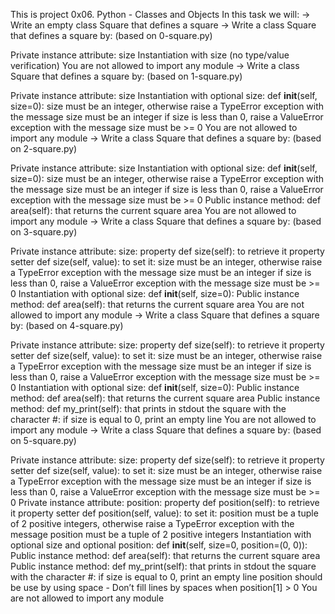This is project 0x06. Python - Classes and Objects
In this task we will:
-> Write an empty class Square that defines a square
-> Write a class Square that defines a square by: (based on 0-square.py)

Private instance attribute: size
Instantiation with size (no type/value verification)
You are not allowed to import any module
-> Write a class Square that defines a square by: (based on 1-square.py)

Private instance attribute: size
Instantiation with optional size: def __init__(self, size=0):
 size must be an integer, otherwise raise a TypeError exception with the message size must be an integer
 if size is less than 0, raise a ValueError exception with the message size must be >= 0
You are not allowed to import any module
-> Write a class Square that defines a square by: (based on 2-square.py)

Private instance attribute: size
Instantiation with optional size: def __init__(self, size=0):
 size must be an integer, otherwise raise a TypeError exception with the message size must be an integer
 if size is less than 0, raise a ValueError exception with the message size must be >= 0
Public instance method: def area(self): that returns the current square area
You are not allowed to import any module
-> Write a class Square that defines a square by: (based on 3-square.py)

Private instance attribute: size:
 property def size(self): to retrieve it
 property setter def size(self, value): to set it:
  size must be an integer, otherwise raise a TypeError exception with the message size must be an integer
  if size is less than 0, raise a ValueError exception with the message size must be >= 0
Instantiation with optional size: def __init__(self, size=0):
Public instance method: def area(self): that returns the current square area
You are not allowed to import any module
-> Write a class Square that defines a square by: (based on 4-square.py)

Private instance attribute: size:
 property def size(self): to retrieve it
 property setter def size(self, value): to set it:
  size must be an integer, otherwise raise a TypeError exception with the message size must be an integer
  if size is less than 0, raise a ValueError exception with the message size must be >= 0
Instantiation with optional size: def __init__(self, size=0):
Public instance method: def area(self): that returns the current square area
Public instance method: def my_print(self): that prints in stdout the square with the character #:
if size is equal to 0, print an empty line
You are not allowed to import any module
-> Write a class Square that defines a square by: (based on 5-square.py)

Private instance attribute: size:
 property def size(self): to retrieve it
 property setter def size(self, value): to set it:
  size must be an integer, otherwise raise a TypeError exception with the message size must be an integer
  if size is less than 0, raise a ValueError exception with the message size must be >= 0
Private instance attribute: position:
 property def position(self): to retrieve it
 property setter def position(self, value): to set it:
  position must be a tuple of 2 positive integers, otherwise raise a TypeError exception with the message position must be a tuple of 2 positive integers
Instantiation with optional size and optional position: def __init__(self, size=0, position=(0, 0)):
Public instance method: def area(self): that returns the current square area
Public instance method: def my_print(self): that prints in stdout the square with the character #:
 if size is equal to 0, print an empty line
 position should be use by using space - Don’t fill lines by spaces when position[1] > 0
You are not allowed to import any module
